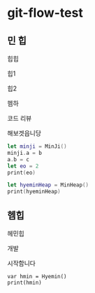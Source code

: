 # git-flow-test



## 민 힙

힙힙

힙1

힙2

헴하

코드 리뷰 

해보겟읍니당

```swift
let minji = MinJi()
minji.a = b
a.b = c
let eo = 2
print(eo)

let hyeminHeap = MinHeap()
print(hyeminHeap)
```



## 헴힙



헤민힙

개발

시작함니다

```
var hmin = Hyemin()
print(hmin)
```

